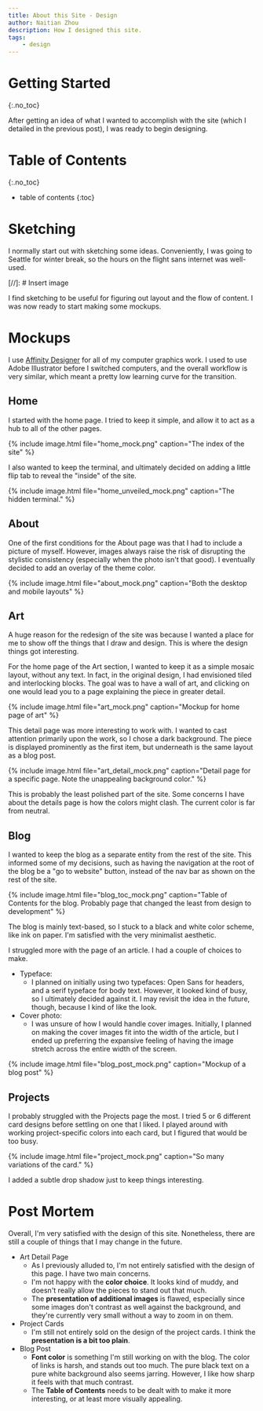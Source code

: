 ```yaml
---
title: About this Site - Design
author: Naitian Zhou
description: How I designed this site.
tags:
    - design
---
```


# Getting Started
{:.no_toc}

After getting an idea of what I wanted to accomplish with the site (which I
detailed in the previous post), I was ready to begin designing. 

# Table of Contents
{:.no_toc}
* table of contents
{:toc}

# Sketching

I normally start out with sketching some ideas. Conveniently, I was going to
Seattle for winter break, so the hours on the flight sans internet was
well-used.

[//]: # Insert image

I find sketching to be useful for figuring out layout and the flow of content. I
was now ready to start making some mockups.

# Mockups

I use [Affinity Designer](https://affinity.serif.com/en-us/designer/) for all of
my computer graphics work. I used to use Adobe Illustrator before I switched
computers, and the overall workflow is very similar, which meant a pretty low
learning curve for the transition.

## Home

I started with the home page. I tried to keep it simple, and allow it to act as
a hub to all of the other pages.

{% include image.html file="home_mock.png" caption="The index of the site" %}

I also wanted to keep the terminal, and ultimately decided on adding a little
flip tab to reveal the "inside" of the site.

{% include image.html file="home_unveiled_mock.png" caption="The hidden
terminal." %}

## About

One of the first conditions for the About page was that I had to include a
picture of myself. However, images always raise the risk of disrupting the
stylistic consistency (especially when the photo isn't that good). I
eventually decided to add an overlay of the theme color.

{% include image.html file="about_mock.png" caption="Both the desktop and mobile
layouts" %}

## Art

A huge reason for the redesign of the site was because I wanted a place for me
to show off the things that I draw and design. This is where the design things
got interesting.

For the home page of the Art section, I wanted to keep it as a simple mosaic
layout, without any text. In fact, in the original design, I had envisioned
tiled and interlocking blocks. The goal was to have a wall of art, and clicking
on one would lead you to a page explaining the piece in greater detail.


{% include image.html file="art_mock.png" caption="Mockup for home page of art"
%}

This detail page was more interesting to work with. I wanted to cast attention
primarily upon the work, so I chose a dark background. The piece is displayed
prominently as the first item, but underneath is the same layout as a blog post.

{% include image.html file="art_detail_mock.png" caption="Detail page for a
specific page. Note the unappealing background color." %}

This is probably the least polished part of the site. Some concerns I have about
the details page is how the colors might clash. The current color is far from
neutral.

## Blog

I wanted to keep the blog as a separate entity from the rest of the site. This
informed some of my decisions, such as having the navigation at the root of the
blog be a "go to website" button, instead of the nav bar as shown on the rest of
the site.

{% include image.html file="blog_toc_mock.png" caption="Table of Contents for
the blog. Probably page that changed the least from design to development"
%}

The blog is mainly text-based, so I stuck to a black and white color scheme,
like ink on paper. I'm satisfied with the very minimalist aesthetic.

I struggled more with the page of an article. I had a couple of choices to make.

- Typeface:
   - I planned on initially using two typefaces: Open Sans for headers, and a
       serif typeface for body text. However, it looked kind of busy, so I
       ultimately decided against it. I may revisit the idea in the future,
       though, because I kind of like the look.
- Cover photo:
   - I was unsure of how I would handle cover images. Initially, I planned on
       making the cover images fit into the width of the article, but I ended up
       preferring the expansive feeling of having the image stretch across the
       entire width of the screen.

{% include image.html file="blog_post_mock.png" caption="Mockup of a blog post"
%}

## Projects

I probably struggled with the Projects page the most. I tried 5 or 6 different
card designs before settling on one that I liked. I played around with working
project-specific colors into each card, but I figured that would be too busy.

{% include image.html file="project_mock.png" caption="So many variations of the
card." %}

I added a subtle drop shadow just to keep things interesting.

# Post Mortem

Overall, I'm very satisfied with the design of this site. Nonetheless, there are
still a couple of things that I may change in the future.

- Art Detail Page
   - As I previously alluded to, I'm not entirely satisfied with the design of
       this page. I have two main concerns.
   - I'm not happy with the **color choice**. It looks kind of muddy, and doesn't
       really allow the pieces to stand out that much.
   - The **presentation of additional images** is flawed, especially since some
       images don't contrast as well against the background, and they're
       currently very small without a way to zoom in on them.
- Project Cards
   - I'm still not entirely sold on the design of the project cards. I think the
       **presentation is a bit too plain**.
- Blog Post
   - **Font color** is something I'm still working on with the blog. The color of
       links is harsh, and stands out too much. The pure black text on a pure
       white background also seems jarring. However, I like how sharp it feels
       with that much contrast.
   - The **Table of Contents** needs to be dealt with to make it more interesting,
       or at least more visually appealing.

